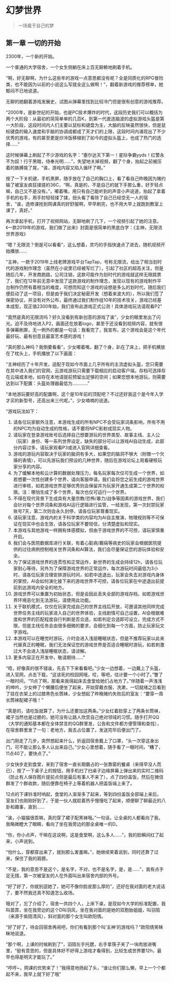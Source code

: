 # 幻梦世界
> 一场属于自己的梦

## 第一章 一切的开始

2300年，一个新的开始。

一个普通的大学宿舍，一个女生侧躺在床上百无聊赖地刷着手机。

“啊，好无聊啊，为什么这些年的游戏一点意思都没有呢？全是同质化的RPG冒险类，也不能因为以前的小说这么写就全这么做啊！”，翻着新游戏的推荐榜单，她郁闷不已地说道。

无聊的她翻着游戏发展史，试图从弹幕里找到比较冷门但是很有创意的游戏推荐。

“2000年，是新世纪的开始，也是PC技术爆炸的时代，这段历史我们可以概括为两个大阶段：从最初的简简单单的几百K，到第一代直连脑波的虚拟游戏头盔是第一大阶段，这段时间内人们主要以鼠标和键盘为主，大脑的反映虽然很快，但是鼠标键盘的输入速度和手脑的协调成都成了天才们的上限，这段时间内涌现出了不少优秀的游戏，有的甚至更是炒冷饭移植到了如今的虚拟头盔上，也成了热门的选择……”

这时候弹幕上刷起了不少游戏的名字：“塞尔达天下第一！星际争霸yyds！红警永不为奴！行于黑暗，侍奉光明……”，失望地关掉视频，翻了个身，抬起之前被压着的胳膊晃了晃，“诶，游戏内容又陷入循环了啊。”

按了一下关机键，手机黑屏，随手放在了自己的胸口上，看了看自己昨晚因为赌约输了被室友疯狂揉搓的36C，“啊，真是的，不是自己的就下手那么重，好歹轻点嘛，自己又不是没有。”，嘟着嘴，用只有自己能听到的声音小声说道，抬起了拿着手机的右手，用手肘轻轻揉了揉，扭头看了看除了自己已经空无一人的宿舍，“诶，选修课抢到网课真的好舒服啊，早早刷完，也不用大早上就跑到教室上课了，真好。”

再次拿起手机，打开了视频网站，无聊地刷了几下，一个视频引起了她的注意。《一款2019年的游戏，我们做了出来》封面是很简单的黑底白字：《主神，无限流世界游戏》

“嗯？无限流？倒是可以看看”，这么想着，灵巧的手指快速点了进去，随机视频开始播放……

“主神，一款于2019年上线老牌游戏平台TapTap，号称无限流，给出了相当划时代的游戏制作理念（虽然在小说里已经被写烂了），引起了社区的超高关注，但是随后几年，开发商跑路，公司注销，这款可能作为划时代的游戏就这样无限跳票了，我们在12年前无意中发现了这款游戏的制作理念，发现以现有的游戏制作平台制作仍然有着相当的难度，可想而知这个游戏的设想是多么的划时代，随后我们便启动了这一项目，但是由于我们决定秘密开发（想着来波大的），所以我们签了保密协议，并没有对外公布，最终通过我们制作组10年的技术攻关，游戏已经基本成型，现正值2300年始，我们宣布此游戏正式公测！具体游戏玩法请观看P2”

“竟然是真的无限流吗？好久没看到有新创意的游戏了诶”，少女的眼里发出了闪光。迫不及待地进入P2，画面还在放着logo，甚至于还没看到视频内容，就有很多弹幕刷屏，无一例外的都是一句话：我看完了，我宣布，这个游戏会是这个年代最好玩、最有创意且最富艺术感的游戏！

“真的那么神吗？我倒要看看”，少女嘟着嘴，翻了个身，趴在了床上，把手机横放在了枕头上，手机播放了以下画面：

“主神经历了十年开发，适配于现如今市面上几乎所有的主流虚拟头盔，您只需要在其中进入我们的官网，云游戏游玩只需要下载相应的启动客户端，存档可选择存在云端或本地，如存在本地请提前预留出足够的空间；如果您想本地游玩，则需要达到以下配置：头盔处理器最低为…………”

“本地游玩要好高的配置啊，这个是10年前的顶配吧？不过还好我这个是今年入学才买的新型号，还高出来三代呢。”，少女喃喃的说道。

“游戏玩法如下：

1. 请各位玩家额外注意，本游戏生成的所有NPC不会受玩家词条影响，所有不用的NPC均为自动生成的性格，请不要将NPC影射成现实人物。
2. 请玩家在登录游戏账号后选择自己想要游玩的世界类型、故事主线、主人公（玩家）身份、等一系列世界设定，缺失的部分可以让游戏AI自动生成，此部分内容过多，请玩家观看P3或进入官网详细查看。
3. 游戏的游玩内容取决于玩家的脑洞有多大，如果您的脑洞不够大（附赠一个欠揍的表情），可以先游玩我们预设的几种世界，随后在游戏论坛上观看硬核玩家分享的内容。
4. 为了缓解本地和云计算的数据处理压力，每名玩家每次仅可生成一个世界，如若想要一次性创建多个世界，请向客服申请，我们会将您之前生成的游戏世界进行审核，如若游戏世界足够优秀则会保留并为玩家开通生成第二个世界的权限。注：哪怕生成了多个世界，每次也仅可运行一个世界。
5. 不得在现代背景下生成具有大量宗教/恐怖/暴力/战争等因素的游戏世界，我们会针对每个世界词条和游戏AI运行逻辑进行监管，一经发现，第一次封禁玩家账号7天，第二次则会永久封停，请各位玩家尊重现实。
6. 请玩家注意，游戏内的关于科学类的内容均为AI自主推演，物理规则等不可保证在现实中也会生效，请各位玩家不要轻信，分清楚虚拟和现实。
7. 本游戏与其他游戏一样拥有体感模拟，但由于游戏世界的不可控，请玩家慎重开启。
8. 我们会与医院数据库进行关联，有着心脏病/癫痫等病史的玩家会根据医院提供的过往病例控制相关世界词条和AI算法，我们会尽量保证您的游玩体验和安全。
9. 为了保证游戏世界的连贯性和正常运作，新世界的生成会持续12h，请各位玩家耐心等待，另外为了保障游戏世界的正常运作，每次游玩时间最低为3小时，请各位玩家合理安排游玩时间，如若中途退出，玩家会失去对游戏内身体的掌控，AI会如何演化接下来的游戏世界不可控，请各位玩家在中途退出前提前到达游戏内安全的地方。
10. 游戏世界可以重置为初始状态，但是会因此丢失全部的游戏存档，如若游戏世界环境恶化到无法游玩，请使用此功能。
11. 关于联机模式，仅仅在玩家完成自己的世界主线后开放，可邀请其他同样完成世界任务主线的玩家进入自己的世界体验，主线剧情可自己设置，AI会根据难度和世界的匹配程度自行判断是否合适，如若判定合适即可设立，完成方式不限，但是主线任务会由很多细微的要求，会细化到每一个方面，防止玩家玩文字游戏。
12. 本游戏可以在睡觉时游玩，介时会进入浅层睡眠状态，但是不推荐玩家以此来代替真正的睡眠，我们无法保证您的游戏世界是否适合睡眠时游玩，如若刺激过大不会进入浅层睡眠状态，请谅解。
12. 更多内容正在开发中，敬请期待……”

“唔，好像真的很不错诶，先去下下来看看吧。”少女一边想着，一边戴上了头盔，进入官网，点击下载，“这该死的校园网哦，哎，等吧，估计要一个小时了。”瞥了一眼时间，“11点了啊，那看来我得起床去食堂给她们占地方了。”伴随着一声浅浅的呻吟，少女伸了个懒腰后便坐了起来，开始穿戴衣服、洗漱，一切就绪之后看到了挂在衣架上的过膝黑色长筒袜，少女想起了昨晚赌约失败后的室友：“要穿一周长筒袜配裙子哦！”

“真是的，请吃饭就算了，为什么还要加这两条。”少女红着脸穿上了两条长筒袜，裙子当然也是过膝的，她可没有让路人欣赏自己绝对领域的习惯。随手打开QQ（大学的通知基本都在全体禁言的QQ群里发，公告和文件都方便管理和查找），在宿舍群里发了一句：老地方，我去占位置了。发送完毕后便出门了。

出门刚走了几步，突然想起来什么，折返回宿舍戴上了口罩，“头一次穿这身出门，可不能让那么多人认出来自己。”少女心里想着，随手看了一眼时间，“糟了，11点40了，要快点了。”

少女快步走到食堂，来到了宿舍一直长期霸占的一张靠窗的餐桌（来得早没人而已），按了一下桌子上的按钮，用手机扫了扫桌子边缘屏幕上弹出来的实时二维码（防止有人保存图片提前点但是最后有事人不来了），点了四份盖饭，然后在微信群发了个群收款，随后便靠在椅子上等着机器人把盖饭端上来了。

12点的下课铃准时响起，食堂的人渐渐多了起来，等到四份盖饭全部端上来后，室友们也刚刚好到了，于是一伙人就趁着热乎慢慢吃了起来，顺便聊了聊最近的八卦和趣事，直到……

“诶，小猫猫很乖嘛，真的穿了裙子配黑袜哦。”一句话，让全桌的人都看向了我，我略微瞪大了眼睛，看向了坐在我旁边的那全桌唯一的D。

“你，你小点声，干嘛在这说啊，这是食堂啊，这么多人……”，我的脸瞬间红了起来，小声说到。

“怕什么，穿都穿出来了，就别那么害羞嘛。”，她继续笑着说到，同时还靠了过来，保住了我的肩膀。

“不是，我的意思不是这个，是名字，不对，也不是名字，是，是……”，我有点手足无措，第一次被室友的人在外面叫出来宿舍内部的外号。

“好了好了，你就别逗她了，她可不像你脸皮那么厚的”，还好在我对面的老大说话了，要不然我还真不知道怎么收场。

哦对了，忘了介绍了，宿舍一共四个人，上床下桌，是现如今大学的标准配置，我叫苗霏，坐在我旁边的这个D叫羽风，坐在我对面的是她的双胞胎姐姐，叫羽陌（来源于紫陌清风），斜对面的那个女生叫欧阳倩。

“好了好了，待会回宿舍再闹吧，你们有看到那个叫‘主神’的游戏吗？”欧阳倩笑眯眯地说道。

“那个啊，上课的时候刷到了”，羽陌左手托腮，右手拿筷子夹了一块肉放进嘴里，“挺有意思的，但是具体好不好得上游戏才看得到，比较生成世界要12h，最早也得是明天才能玩了。”

“哼哼~，网课的优势来了！”我得意地扬起了头，“谁让你们那么懒，早上一个个都起不来，我早上就下好了哦”
